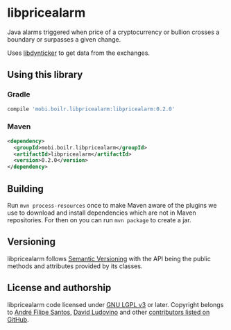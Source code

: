 # libpricealarm

Java alarms triggered when price of a cryptocurrency or bullion crosses a boundary or surpasses a given change.

Uses [libdynticker](https://github.com/drpout/libdynticker) to get data from the exchanges.

## Using this library

### Gradle
```groovy
compile 'mobi.boilr.libpricealarm:libpricealarm:0.2.0'
```

### Maven
```xml
<dependency>
  <groupId>mobi.boilr.libpricealarm</groupId>
  <artifactId>libpricealarm</artifactId>
  <version>0.2.0</version>
</dependency>
```

## Building
Run `mvn process-resources` once to make Maven aware of the plugins we use to download and install dependencies which are not in Maven repositories. For then on you can run `mvn package` to create a jar.

## Versioning
libpricealarm follows [Semantic Versioning](http://semver.org) with the API being the public methods and attributes provided by its classes.

## License and authorship
libpricealarm code licensed under [GNU LGPL v3](/LICENSE) or later. Copyright belongs to [André Filipe Santos](https://github.com/andrefbsantos), [David Ludovino](https://github.com/dllud) and other [contributors listed on GitHub](https://github.com/drpout/libpricealarm/graphs/contributors).
